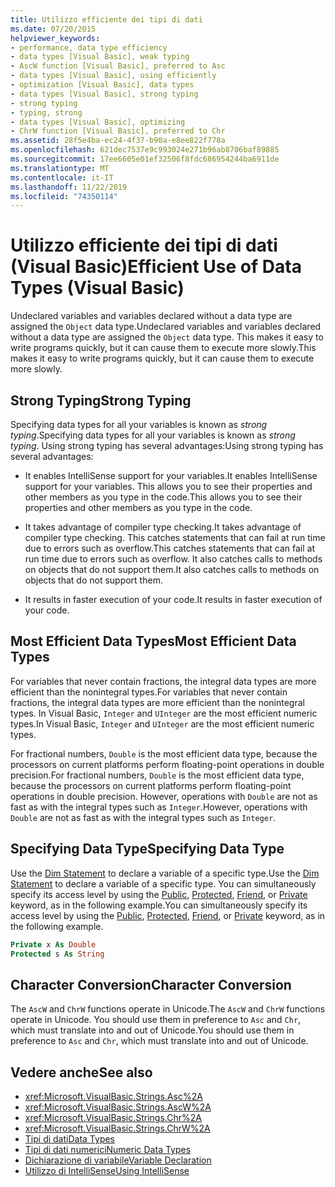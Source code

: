 ```yaml
---
title: Utilizzo efficiente dei tipi di dati
ms.date: 07/20/2015
helpviewer_keywords:
- performance, data type efficiency
- data types [Visual Basic], weak typing
- AscW function [Visual Basic], preferred to Asc
- data types [Visual Basic], using efficiently
- optimization [Visual Basic], data types
- data types [Visual Basic], strong typing
- strong typing
- typing, strong
- data types [Visual Basic], optimizing
- ChrW function [Visual Basic], preferred to Chr
ms.assetid: 28f5e4ba-ec24-4f37-b90a-e8ee822f778a
ms.openlocfilehash: 621dec7537e9c993024e271b96ab8706baf89885
ms.sourcegitcommit: 17ee6605e01ef32506f8fdc686954244ba6911de
ms.translationtype: MT
ms.contentlocale: it-IT
ms.lasthandoff: 11/22/2019
ms.locfileid: "74350114"
---
```

# <a name="efficient-use-of-data-types-visual-basic"></a><span data-ttu-id="89ad9-102">Utilizzo efficiente dei tipi di dati (Visual Basic)</span><span class="sxs-lookup"><span data-stu-id="89ad9-102">Efficient Use of Data Types (Visual Basic)</span></span>
<span data-ttu-id="89ad9-103">Undeclared variables and variables declared without a data type are assigned the `Object` data type.</span><span class="sxs-lookup"><span data-stu-id="89ad9-103">Undeclared variables and variables declared without a data type are assigned the `Object` data type.</span></span> <span data-ttu-id="89ad9-104">This makes it easy to write programs quickly, but it can cause them to execute more slowly.</span><span class="sxs-lookup"><span data-stu-id="89ad9-104">This makes it easy to write programs quickly, but it can cause them to execute more slowly.</span></span>

## <a name="strong-typing"></a><span data-ttu-id="89ad9-105">Strong Typing</span><span class="sxs-lookup"><span data-stu-id="89ad9-105">Strong Typing</span></span>
 <span data-ttu-id="89ad9-106">Specifying data types for all your variables is known as *strong typing*.</span><span class="sxs-lookup"><span data-stu-id="89ad9-106">Specifying data types for all your variables is known as *strong typing*.</span></span> <span data-ttu-id="89ad9-107">Using strong typing has several advantages:</span><span class="sxs-lookup"><span data-stu-id="89ad9-107">Using strong typing has several advantages:</span></span>

- <span data-ttu-id="89ad9-108">It enables IntelliSense support for your variables.</span><span class="sxs-lookup"><span data-stu-id="89ad9-108">It enables IntelliSense support for your variables.</span></span> <span data-ttu-id="89ad9-109">This allows you to see their properties and other members as you type in the code.</span><span class="sxs-lookup"><span data-stu-id="89ad9-109">This allows you to see their properties and other members as you type in the code.</span></span>

- <span data-ttu-id="89ad9-110">It takes advantage of compiler type checking.</span><span class="sxs-lookup"><span data-stu-id="89ad9-110">It takes advantage of compiler type checking.</span></span> <span data-ttu-id="89ad9-111">This catches statements that can fail at run time due to errors such as overflow.</span><span class="sxs-lookup"><span data-stu-id="89ad9-111">This catches statements that can fail at run time due to errors such as overflow.</span></span> <span data-ttu-id="89ad9-112">It also catches calls to methods on objects that do not support them.</span><span class="sxs-lookup"><span data-stu-id="89ad9-112">It also catches calls to methods on objects that do not support them.</span></span>

- <span data-ttu-id="89ad9-113">It results in faster execution of your code.</span><span class="sxs-lookup"><span data-stu-id="89ad9-113">It results in faster execution of your code.</span></span>

## <a name="most-efficient-data-types"></a><span data-ttu-id="89ad9-114">Most Efficient Data Types</span><span class="sxs-lookup"><span data-stu-id="89ad9-114">Most Efficient Data Types</span></span>
 <span data-ttu-id="89ad9-115">For variables that never contain fractions, the integral data types are more efficient than the nonintegral types.</span><span class="sxs-lookup"><span data-stu-id="89ad9-115">For variables that never contain fractions, the integral data types are more efficient than the nonintegral types.</span></span> <span data-ttu-id="89ad9-116">In Visual Basic, `Integer` and `UInteger` are the most efficient numeric types.</span><span class="sxs-lookup"><span data-stu-id="89ad9-116">In Visual Basic, `Integer` and `UInteger` are the most efficient numeric types.</span></span>

 <span data-ttu-id="89ad9-117">For fractional numbers, `Double` is the most efficient data type, because the processors on current platforms perform floating-point operations in double precision.</span><span class="sxs-lookup"><span data-stu-id="89ad9-117">For fractional numbers, `Double` is the most efficient data type, because the processors on current platforms perform floating-point operations in double precision.</span></span> <span data-ttu-id="89ad9-118">However, operations with `Double` are not as fast as with the integral types such as `Integer`.</span><span class="sxs-lookup"><span data-stu-id="89ad9-118">However, operations with `Double` are not as fast as with the integral types such as `Integer`.</span></span>

## <a name="specifying-data-type"></a><span data-ttu-id="89ad9-119">Specifying Data Type</span><span class="sxs-lookup"><span data-stu-id="89ad9-119">Specifying Data Type</span></span>
 <span data-ttu-id="89ad9-120">Use the [Dim Statement](../../../../visual-basic/language-reference/statements/dim-statement.md) to declare a variable of a specific type.</span><span class="sxs-lookup"><span data-stu-id="89ad9-120">Use the [Dim Statement](../../../../visual-basic/language-reference/statements/dim-statement.md) to declare a variable of a specific type.</span></span> <span data-ttu-id="89ad9-121">You can simultaneously specify its access level by using the [Public](../../../../visual-basic/language-reference/modifiers/public.md), [Protected](../../../../visual-basic/language-reference/modifiers/protected.md), [Friend](../../../../visual-basic/language-reference/modifiers/friend.md), or [Private](../../../../visual-basic/language-reference/modifiers/private.md) keyword, as in the following example.</span><span class="sxs-lookup"><span data-stu-id="89ad9-121">You can simultaneously specify its access level by using the [Public](../../../../visual-basic/language-reference/modifiers/public.md), [Protected](../../../../visual-basic/language-reference/modifiers/protected.md), [Friend](../../../../visual-basic/language-reference/modifiers/friend.md), or [Private](../../../../visual-basic/language-reference/modifiers/private.md) keyword, as in the following example.</span></span>

```vb
Private x As Double
Protected s As String
```

## <a name="character-conversion"></a><span data-ttu-id="89ad9-122">Character Conversion</span><span class="sxs-lookup"><span data-stu-id="89ad9-122">Character Conversion</span></span>
 <span data-ttu-id="89ad9-123">The `AscW` and `ChrW` functions operate in Unicode.</span><span class="sxs-lookup"><span data-stu-id="89ad9-123">The `AscW` and `ChrW` functions operate in Unicode.</span></span> <span data-ttu-id="89ad9-124">You should use them in preference to `Asc` and `Chr`, which must translate into and out of Unicode.</span><span class="sxs-lookup"><span data-stu-id="89ad9-124">You should use them in preference to `Asc` and `Chr`, which must translate into and out of Unicode.</span></span>

## <a name="see-also"></a><span data-ttu-id="89ad9-125">Vedere anche</span><span class="sxs-lookup"><span data-stu-id="89ad9-125">See also</span></span>

- <xref:Microsoft.VisualBasic.Strings.Asc%2A>
- <xref:Microsoft.VisualBasic.Strings.AscW%2A>
- <xref:Microsoft.VisualBasic.Strings.Chr%2A>
- <xref:Microsoft.VisualBasic.Strings.ChrW%2A>
- [<span data-ttu-id="89ad9-126">Tipi di dati</span><span class="sxs-lookup"><span data-stu-id="89ad9-126">Data Types</span></span>](../../../../visual-basic/programming-guide/language-features/data-types/index.md)
- [<span data-ttu-id="89ad9-127">Tipi di dati numerici</span><span class="sxs-lookup"><span data-stu-id="89ad9-127">Numeric Data Types</span></span>](../../../../visual-basic/programming-guide/language-features/data-types/numeric-data-types.md)
- [<span data-ttu-id="89ad9-128">Dichiarazione di variabile</span><span class="sxs-lookup"><span data-stu-id="89ad9-128">Variable Declaration</span></span>](../../../../visual-basic/programming-guide/language-features/variables/variable-declaration.md)
- [<span data-ttu-id="89ad9-129">Utilizzo di IntelliSense</span><span class="sxs-lookup"><span data-stu-id="89ad9-129">Using IntelliSense</span></span>](/visualstudio/ide/using-intellisense)
